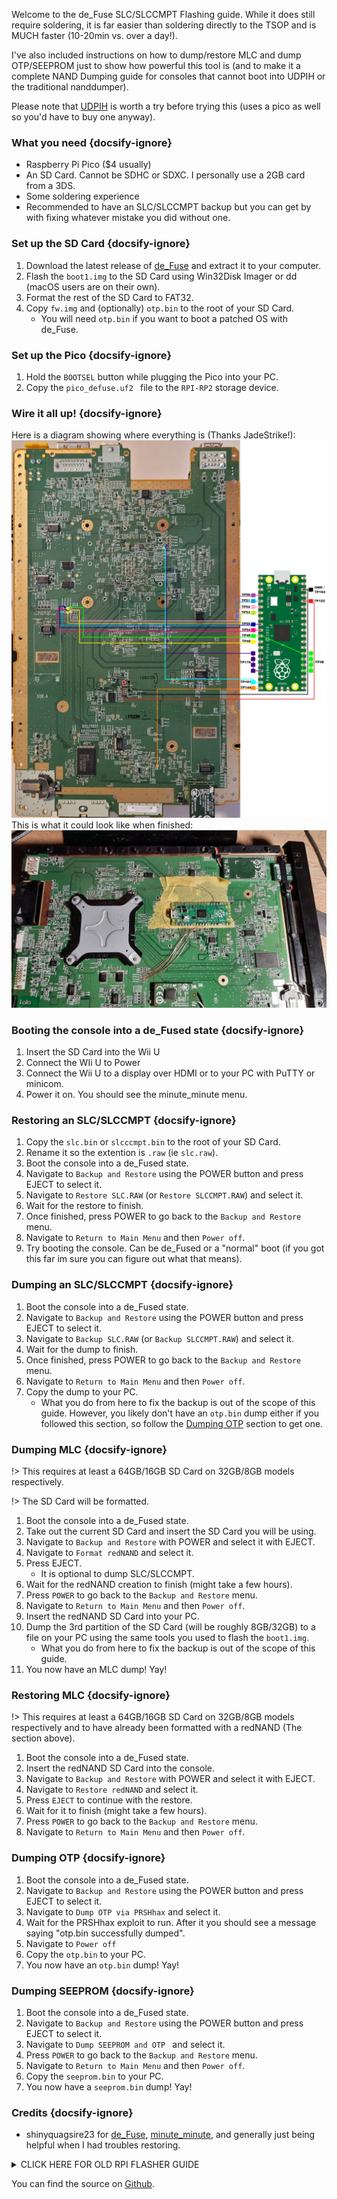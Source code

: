 Welcome to the de_Fuse SLC/SLCCMPT Flashing guide. While it does still require soldering, it is far easier than soldering directly to the TSOP and is MUCH faster (10-20min vs. over a day!).

I've also included instructions on how to dump/restore MLC and dump OTP/SEEPROM just to show how powerful this tool is (and to make it a complete NAND Dumping guide for consoles that cannot boot into UDPIH or the traditional nanddumper).

Please note that [UDPIH](https://github.com/GaryOderNichts/udpih) is worth a try before trying this (uses a pico as well so you'd have to buy one anyway).

### What you need {docsify-ignore}
- Raspberry Pi Pico ($4 usually)
- An SD Card. Cannot be SDHC or SDXC. I personally use a 2GB card from a 3DS.
- Some soldering experience
- Recommended to have an SLC/SLCCMPT backup but you can get by with fixing whatever mistake you did without one.

### Set up the SD Card {docsify-ignore}
1. Download the latest release of [de_Fuse](https://github.com/shinyquagsire23/wii_u_modchip/releases) and extract it to your computer.
1. Flash the `boot1.img` to the SD Card using Win32Disk Imager or dd (macOS users are on their own).
1. Format the rest of the SD Card to FAT32.
1. Copy `fw.img` and (optionally) `otp.bin` to the root of your SD Card.
    - You will need `otp.bin` if you want to boot a patched OS with de_Fuse.

### Set up the Pico {docsify-ignore}
1. Hold the `BOOTSEL` button while plugging the Pico into your PC.
1. Copy the `pico_defuse.uf2 ` file to the `RPI-RP2` storage device.

### Wire it all up! {docsify-ignore}
Here is a diagram showing where everything is (Thanks JadeStrike!):
![](./assets/images/diagram_final.png)
This is what it could look like when finished:
![](./assets/images/result.jpg)

### Booting the console into a de_Fused state {docsify-ignore}
1. Insert the SD Card into the Wii U
1. Connect the WIi U to Power
1. Connect the Wii U to a display over HDMI or to your PC with PuTTY or minicom.
1. Power it on. You should see the minute_minute menu.

### Restoring an SLC/SLCCMPT {docsify-ignore}
1. Copy the `slc.bin` or `slcccmpt.bin` to the root of your SD Card.
1. Rename it so the extention is `.raw` (ie `slc.raw`).
1. Boot the console into a de_Fused state.
1. Navigate to `Backup and Restore` using the POWER button and press EJECT to select it.
1. Navigate to `Restore SLC.RAW` (or `Restore SLCCMPT.RAW`) and select it.
1. Wait for the restore to finish.
1. Once finished, press POWER to go back to the `Backup and Restore` menu.
1. Navigate to `Return to Main Menu` and then `Power off`.
1. Try booting the console. Can be de_Fused or a "normal" boot (if you got this far im sure you can figure out what that means).

### Dumping an SLC/SLCCMPT {docsify-ignore}
1. Boot the console into a de_Fused state.
1. Navigate to `Backup and Restore` using the POWER button and press EJECT to select it.
1. Navigate to `Backup SLC.RAW` (or `Backup SLCCMPT.RAW`) and select it.
1. Wait for the dump to finish.
1. Once finished, press POWER to go back to the `Backup and Restore` menu.
1. Navigate to `Return to Main Menu` and then `Power off`.
1. Copy the dump to your PC.
    - What you do from here to fix the backup is out of the scope of this guide. However, you likely don't have an `otp.bin` dump either if you followed this section, so follow the [Dumping OTP](?id=dumping-otp) section to get one.

### Dumping MLC {docsify-ignore}
!> This requires at least a 64GB/16GB SD Card on 32GB/8GB models respectively.

!> The SD Card will be formatted.
1. Boot the console into a de_Fused state.
1. Take out the current SD Card and insert the SD Card you will be using.
1. Navigate to `Backup and Restore` with POWER and select it with EJECT.
1. Navigate to `Format redNAND` and select it.
1. Press EJECT.
    - It is optional to dump SLC/SLCCMPT.
1. Wait for the redNAND creation to finish (might take a few hours).
1. Press `POWER` to go back to the `Backup and Restore` menu.
1. Navigate to `Return to Main Menu` and then `Power off`.
1. Insert the redNAND SD Card into your PC.
1. Dump the 3rd partition of the SD Card (will be roughly 8GB/32GB) to a file on your PC using the same tools you used to flash the `boot1.img`.
    - What you do from here to fix the backup is out of the scope of this guide.
1. You now have an MLC dump! Yay!

### Restoring MLC {docsify-ignore}
!> This requires at least a 64GB/16GB SD Card on 32GB/8GB models respectively and to have already been formatted with a redNAND (The section above).
1. Boot the console into a de_Fused state.
1. Insert the redNAND SD Card into the console.
1. Navigate to `Backup and Restore` with POWER and select it with EJECT.
1. Navigate to `Restore redNAND` and select it.
1. Press `EJECT` to continue with the restore.
1. Wait for it to finish (might take a few hours).
1. Press `POWER` to go back to the `Backup and Restore` menu.
1. Navigate to `Return to Main Menu` and then `Power off`.

### Dumping OTP {docsify-ignore}
1. Boot the console into a de_Fused state.
1. Navigate to `Backup and Restore` using the POWER button and press EJECT to select it.
1. Navigate to `Dump OTP via PRSHhax` and select it.
1. Wait for the PRSHhax exploit to run. After it you should see a message saying "otp.bin successfully dumped".
1. Navigate to `Power off`
1. Copy the `otp.bin` to your PC.
1. You now have an `otp.bin` dump! Yay!

### Dumping SEEPROM {docsify-ignore}
1. Boot the console into a de_Fused state.
1. Navigate to `Backup and Restore` using the POWER button and press EJECT to select it.
1. Navigate to `Dump SEEPROM and OTP ` and select it.
1. Press `POWER` to go back to the `Backup and Restore` menu.
1. Navigate to `Return to Main Menu` and then `Power off`.
1. Copy the `seeprom.bin` to your PC.
1. You now have a `seeprom.bin` dump! Yay!

### Credits {docsify-ignore}
- shinyquagsire23 for [de_Fuse](https://github.com/shinyquagsire23/wii_u_modchip/tree/main/pico_defuse), [minute_minute](https://github.com/shinyquagsire23/minute_minute), and generally just being helpful when I had troubles restoring.

<details>
<summary>CLICK HERE FOR OLD RPI FLASHER GUIDE</summary>

# Read this!!! {docsify-ignore}

This guide is now outdated since there is a software exploit that allows unbricking without soldering! There is a guide for it [here](https://gbatemp.net/threads/cbhc-unbrick-guide-without-soldering.613371/). UDPIH will not work if you somehow deleted OSv10 (00050010-1000400A), so you *must* hardmod the system.

## Start

Hello and welcome to the new and improved ~~freddy fazbears pizza~~ Wii U Unbrick Guide. This Guide only covers the SLC (Wii U).  

Usually if you need to restore vWii NAND, there is [vWii NAND Restorer](https://gbatemp.net/threads/release-vwii-nand-restorer.560948/) (Needs backup) or [vWii Decaffenator](https://gbatemp.net/threads/vwii-decaffeinator-restore-vwii-without-a-nand-backup.566252/) (Doesn't need backup)

Wii U doesnt have something like that yet though. so we have to open up the console and solder some wires to the NAND.

To unbrick the Wii U we will use an Rasberry Pi. I have only ever used an RPi0 and been successful (RPi2B did not work) but the pinouts should be the same on every RPi. If you want to use a Teensy to unbrick, refer to [this guide](https://gbatemp.net/threads/guide-kaflukes-hardmod-cbhc-unbrick-guide.476725/)

## What you need
- An slc.bin dump from *before* the brick, or an otp.bin dump.  
- A Raspberry Pi and MicroSD for the Raspberry Pi.  
- Decent soldering equipment.  
- Decent soldering skills.  
- Ability to follow instructions.  
- A Lot of time.  
- A Decent understanding of Linux.
- Last but not least, A Brain.

### Setting up the software
1. Set up RPIOS on a MicroSD. (Guide: [https://www.raspberrypi.com/documentation/computers/getting-started.html](https://www.raspberrypi.com/documentation/computers/getting-started.html))
1. Power on your RPI and connect it to the internet.  
1. Open up a terminal (`CTRL ALT T`) and run `wget https://raw.githubusercontent.com/Lazr1026/unbrick/main/pinand.sh && chmod +x pinand.sh`
1. Now run `./pinand.sh`.

### Solder the RPI to Wii U board
1. Take apart the Wii U, look up a teardown.  
- Make sure you are VERY CAREFUL when soldering to these points. one mess up and your console may be dead for good.  
Solder Points:  
RPI:  
![](./assets/images/pinout.png)  
Wii U Board:  
![](./assets/images/solder.jpg)

- It should look like this when finished.   
![](./assets/images/done.png)

## Fixing the NAND

Note: Now depending on what the hell you did, you could be doing something WAY different (ie. only restoring certain pages). We will be flashing back an entire SLC image here.  

### FIXING THE NAND WITH ONLY OTP.BIN  

Download [Eyekeys NAND Tools](https://github.com/koolkdev/wiiuqt/releases/tag/v0.2) and extract the zip somewhere on your PC.

1. Put the Wii U back together enough to get everything plugged in (Disc Drive, Power Button, Fan, Heatsink.)  
1. Power on the Wii U.  
1. Turn on the RPI.  
1. Open up a terminal and run `sudo ./pinand 50 read_id`, you should get something like this.  
![](./assets/images/readid.png)
1. Run `sudo ./pinand 50 read_full 0 262144 slc.bin`.  
1. Wait for it to finish reading. (DO NOT UNPLUG THE WII U OR RPI.)  
1. Turn off the Wii U and RPI, insert the RPI' MicroSD in your PC.  
1. Copy the `slc.bin` from `sd:/home/[USER]` to the NAND Tools folder on your PC. (Hint: Now would be a REALLY good time to copy otp.bin to the folder as well.)  
1. Open a Command Prompt and run `nandCbhcRemover.exe slc.bin`. 
See the next section for flashing the NAND back to the Wii U.

### FIXING THE NAND WITH ONLY SLC.BIN  
1. Insert the RPI' MicroSD in your PC.  
1. Copy `slc.bin` to `sd:/home/[USER]`. (OTP Only Users: Click `Replace` when asked.)  
1. Insert the RPI' MicroSD into the RPI.  
1. Turn on the Wii U.  
1. Turn on the RPI.  
1. Open a terminal and type in `sudo ./pinand 50 read_id`. You should get something like this.  
![](./assets/images/readid.png)  
1. Run `sudo ./pinand 50 erase_blocks 0 4096 && sudo ./pinand 50 write_full 0 262144 slc.bin`.   
1. Wait for it to finish, this will take a LONG time (around 2 days for an RPi0). (DO NOT UNPLUG THE WIIU OR THE RPI.)  

## After Flashing  
1. Turn off the Wii U.  
1. Turn off the RPI.  
1. Put the Wii U back together enough to test if it boots, plug in Disc Drive, Power Button, Fan, Heatsink.  
1. Turn on the Wii U, connect an HDMI or AV (or if your Gamepad is still paired, that works too).  

- If it loads to Wii U Menu, congrats, desolder the wires on the Wii U Board and put the system back together. You have successfully done the RPI Hardmod Method.  
- If it does not load to Wii U Menu and Errors, then you did something wrong, or you used the wrong backup. Try Flashing again, or join [Ivy's Stuff](https://discord.gg/HNDcTEkcR3) and ask for help in `#help`
	
## Credits:  
[rw-r-r-0644](https://github.com/rw-r-r-0664) - sending me an edited pinand and fixing it.  
[GaryOderNichts](https://github.com/GaryOderNichts) - Emotional support while doing the hardmod.  
[Nightkingale](https://github.com/Nightkingale) - Same thing as Gary.  
[The 4TU Discord server](https://discord.com/invite/F2PKpEj) - For being awesome. ;)  
[RPi Forums](https://forums.raspberrypi.com/) - Having a thread on [Bit-Banging a TSOP NAND.](https://forums.raspberrypi.com/viewtopic.php?t=16775)  
agilly1989 - Sent me the forum and emotional support.  
All of my other friends on Discord - You know who you are.  

</details>

You can find the source on [Github](https://github.com/Lazr1026/unbrick/).
